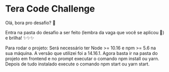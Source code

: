 # Tera Code Challenge

Olá, bora pro desafio? :dancers:

Entra na pasta do desafio a ser feito (lembra da vaga que você se aplicou 👀) e brilha! ✨✨✨



Para rodar o projeto:
Será necessário ter Node >= 10.16 e npm >= 5.6 na sua máquina. A versão que utilizei foi a 14.16.1.
Agora basta ir na pasta do projeto em frontend e no prompt executar o comando npm install ou yarn.
Depois de tudo instalado execute o comando npm start ou yarn start.